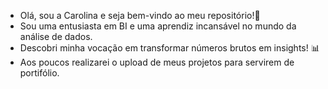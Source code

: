 - Olá, sou a Carolina e seja bem-vindo ao meu repositório!👋 
- Sou uma entusiasta em BI e uma aprendiz incansável no mundo da análise de dados.
- Descobri minha vocação em transformar números brutos em insights! 📊
- Aos poucos realizarei o upload de meus projetos para servirem de portifólio.
  
<!---
wCarolina/wCarolina is a ✨ special ✨ repository because its `README.md` (this file) appears on your GitHub profile.
You can click the Preview link to take a look at your changes.
--->
